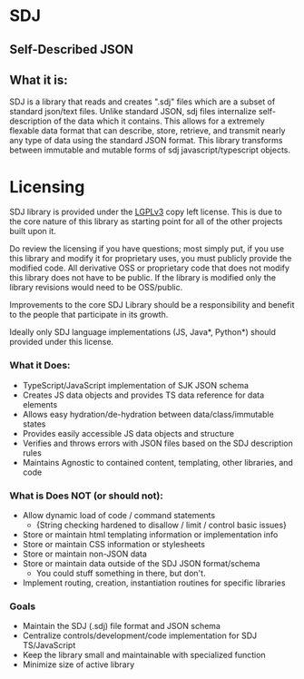 # SDJ 
## Self-Described JSON

## What it is:
SDJ is a library that reads and creates ".sdj" files which are a subset of standard json/text files. 
Unlike standard JSON, sdj files internalize self-description of the data which it contains.
This allows for a extremely flexable data format that can describe, store, retrieve, and transmit nearly any type of data using the standard JSON format.
This library transforms between immutable and mutable forms of sdj javascript/typescript objects.


# Licensing
SDJ library is provided under the [LGPLv3](https://www.gnu.org/licenses/lgpl-3.0.en.html) copy left license.
This is due to the core nature of this library as starting point for all of the other projects built upon it.

Do review the licensing if you have questions; most simply put, if you use this library and modify it for
proprietary uses, you must publicly provide the modified code. All derivative OSS or proprietary code that does
not modify this library does not have to be public. If the library is modified only the library revisions would need to be OSS/public. 

Improvements to the core SDJ Library should be a responsibility and benefit to the people that participate in its growth.

Ideally only SDJ language implementations (JS, Java*, Python*) should provided under this license.


### What it Does:

- TypeScript/JavaScript implementation of SJK JSON schema
- Creates JS data objects and provides TS data reference for data elements
- Allows easy hydration/de-hydration between data/class/immutable states
- Provides easily accessible JS data objects and structure
- Verifies and throws errors with JSON files based on the SDJ description rules
- Maintains Agnostic to contained content, templating, other libraries, and code


### What is Does NOT (or should not):

- Allow dynamic load of code / command statements 
  - {String checking hardened to disallow / limit / control basic issues}
- Store or maintain html templating information or implementation info
- Store or maintain CSS information or stylesheets
- Store or maintain non-JSON data
- Store or maintain data outside of the SDJ JSON format/schema
  - You could stuff something in there, but don't.
- Implement routing, creation, instantiation routines for specific libraries

### Goals

- Maintain the SDJ (.sdj) file format and JSON schema
- Centralize controls/development/code implementation for SDJ TS/JavaScript
- Keep the library small and maintainable with specialized function
- Minimize size of active library

